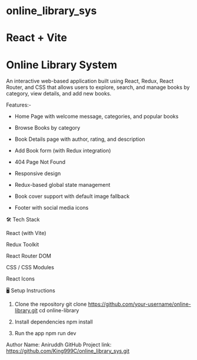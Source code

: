 
# online_library_sys
# React + Vite

# Online Library System

An interactive web-based application built using React, Redux, React Router, and CSS that allows users to explore, search, and manage books by category, view details, and add new books.

Features:-

- Home Page with welcome message, categories, and popular books

- Browse Books by category

- Book Details page with author, rating, and description

- Add Book form (with Redux integration)

- 404 Page Not Found

- Responsive design

- Redux-based global state management

- Book cover support with default image fallback

- Footer with social media icons


🛠️ Tech Stack

React (with Vite)

Redux Toolkit

React Router DOM

CSS / CSS Modules

React Icons


🖥️ Setup Instructions
1. Clone the repository
    git clone https://github.com/your-username/online-library.git
    cd online-library

2. Install dependencies
    npm install

3. Run the app
    npm run dev

Author
Name: Aniruddh
GitHub Project link: https://github.com/King999C/online_library_sys.git

